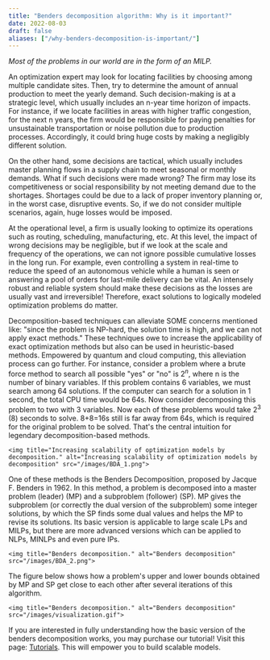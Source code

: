 ```yaml
---
title: "Benders decomposition algorithm: Why is it important?"
date: 2022-08-03
draft: false
aliases: ["/why-benders-decomposition-is-important/"]
---
```

_Most of the problems in our world are in the form of an MILP._

An optimization expert may look for locating facilities by choosing among multiple candidate sites. Then, try to determine the amount of annual production to meet the yearly demand. Such decision-making is at a strategic level, which usually includes an n-year time horizon of impacts. For instance, if we locate facilities in areas with higher traffic congestion, for the next n years, the firm would be responsible for paying penalties for unsustainable transportation or noise pollution due to production processes. Accordingly, it could bring huge costs by making a negligibly different solution.

On the other hand, some decisions are tactical, which usually includes master planning flows in a supply chain to meet seasonal or monthly demands. What if such decisions were made wrong? The firm may lose its competitiveness or social responsibility by not meeting demand due to the shortages. Shortages could be due to a lack of proper inventory planning or, in the worst case, disruptive events. So, if we do not consider multiple scenarios, again, huge losses would be imposed.

At the operational level, a firm is usually looking to optimize its operations such as routing, scheduling, manufacturing, etc. At this level, the impact of wrong decisions may be negligible, but if we look at the scale and frequency of the operations, we can not ignore possible cumulative losses in the long run. For example, even controlling a system in real-time to reduce the speed of an autonomous vehicle while a human is seen or answering a pool of orders for last-mile delivery can be vital. An intensely robust and reliable system should make these decisions as the losses are usually vast and irreversible! Therefore, exact solutions to logically modeled optimization problems do matter.

Decomposition-based techniques can alleviate SOME concerns mentioned like: "since the problem is NP-hard, the solution time is high, and we can not apply exact methods." These techniques owe to increase the applicability of exact optimization methods but also can be used in heuristic-based methods. Empowered by quantum and cloud computing, this alleviation process can go further. For instance, consider a problem where a brute force method to search all possible "yes" or "no" is $2^n$, where n is the number of binary variables. If this problem contains 6 variables, we must search among 64 solutions. If the computer can search for a solution in 1 second, the total CPU time would be 64s. Now consider decomposing this problem to two with 3 variables. Now each of these problems would take $2^3$ (8) seconds to solve. 8+8=16s still is far away from 64s, which is required for the original problem to be solved. That's the central intuition for legendary decomposition-based methods.

`<img title="Increasing scalability of optimization models by decomposition." alt="Increasing scalability of optimization models by decomposition" src="/images/BDA_1.png">`

One of these methods is the Benders Decomposition, proposed by Jacque F. Benders in 1962. In this method, a problem is decomposed into a master problem (leader) (MP) and a subproblem (follower) (SP). MP gives the subproblem (or correctly the dual version of the subproblem) some integer solutions, by which the SP finds some dual values and helps the MP to revise its solutions. Its basic version is applicable to large scale LPs and MILPs, but there are more advanced versions which can be applied to NLPs, MINLPs and even pure IPs.

`<img title="Benders decomposition." alt="Benders decomposition" src="/images/BDA_2.png">`

The figure below shows how a problem's upper and lower bounds obtained by MP and SP get close to each other after several iterations of this algorithm.

`<img title="Benders decomposition." alt="Benders decomposition" src="/images/visualization.gif">`

If you are interested in fully understanding how the basic version of the benders decomposition works, you may purchase our tutorial! Visit this page: [Tutorials](/tutorial/). This will empower you to build scalable models.
